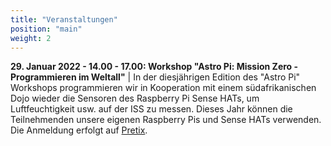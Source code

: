 ```yaml
---
title: "Veranstaltungen"
position: "main"
weight: 2
---
```


**29. Januar 2022 - 14.00 - 17.00: Workshop "Astro Pi: Mission Zero - Programmieren im Weltall"** | In der diesjährigen Edition des "Astro Pi" Workshops programmieren wir in Kooperation mit einem südafrikanischen Dojo wieder die Sensoren des Raspberry Pi Sense HATs, um Luftfeuchtigkeit usw. auf der ISS zu messen. Dieses Jahr können die Teilnehmenden unsere eigenen Raspberry Pis und Sense HATs verwenden. Die Anmeldung erfolgt auf [Pretix](https://pretix.eu/dojosw/astropi-2022-01-29/).
